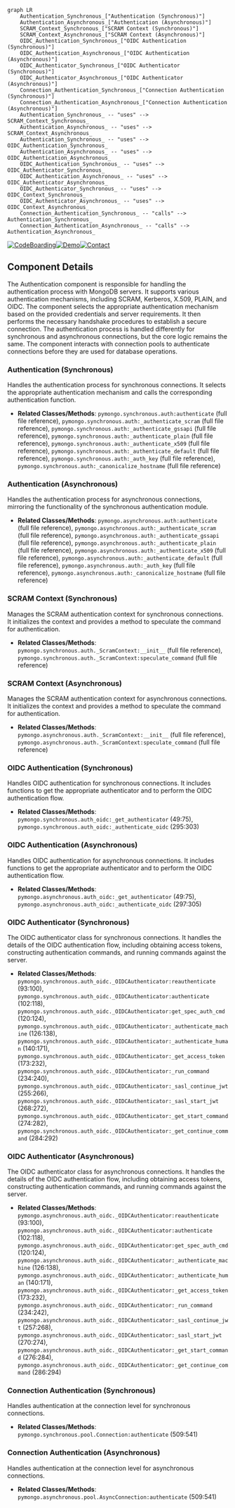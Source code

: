 ```mermaid
graph LR
    Authentication_Synchronous_["Authentication (Synchronous)"]
    Authentication_Asynchronous_["Authentication (Asynchronous)"]
    SCRAM_Context_Synchronous_["SCRAM Context (Synchronous)"]
    SCRAM_Context_Asynchronous_["SCRAM Context (Asynchronous)"]
    OIDC_Authentication_Synchronous_["OIDC Authentication (Synchronous)"]
    OIDC_Authentication_Asynchronous_["OIDC Authentication (Asynchronous)"]
    OIDC_Authenticator_Synchronous_["OIDC Authenticator (Synchronous)"]
    OIDC_Authenticator_Asynchronous_["OIDC Authenticator (Asynchronous)"]
    Connection_Authentication_Synchronous_["Connection Authentication (Synchronous)"]
    Connection_Authentication_Asynchronous_["Connection Authentication (Asynchronous)"]
    Authentication_Synchronous_ -- "uses" --> SCRAM_Context_Synchronous_
    Authentication_Asynchronous_ -- "uses" --> SCRAM_Context_Asynchronous_
    Authentication_Synchronous_ -- "uses" --> OIDC_Authentication_Synchronous_
    Authentication_Asynchronous_ -- "uses" --> OIDC_Authentication_Asynchronous_
    OIDC_Authentication_Synchronous_ -- "uses" --> OIDC_Authenticator_Synchronous_
    OIDC_Authentication_Asynchronous_ -- "uses" --> OIDC_Authenticator_Asynchronous_
    OIDC_Authenticator_Synchronous_ -- "uses" --> OIDC_Context_Synchronous_
    OIDC_Authenticator_Asynchronous_ -- "uses" --> OIDC_Context_Asynchronous_
    Connection_Authentication_Synchronous_ -- "calls" --> Authentication_Synchronous_
    Connection_Authentication_Asynchronous_ -- "calls" --> Authentication_Asynchronous_
```
[![CodeBoarding](https://img.shields.io/badge/Generated%20by-CodeBoarding-9cf?style=flat-square)](https://github.com/CodeBoarding/GeneratedOnBoardings)[![Demo](https://img.shields.io/badge/Try%20our-Demo-blue?style=flat-square)](https://www.codeboarding.org/demo)[![Contact](https://img.shields.io/badge/Contact%20us%20-%20codeboarding@gmail.com-lightgrey?style=flat-square)](mailto:codeboarding@gmail.com)

## Component Details

The Authentication component is responsible for handling the authentication process with MongoDB servers. It supports various authentication mechanisms, including SCRAM, Kerberos, X.509, PLAIN, and OIDC. The component selects the appropriate authentication mechanism based on the provided credentials and server requirements. It then performs the necessary handshake procedures to establish a secure connection. The authentication process is handled differently for synchronous and asynchronous connections, but the core logic remains the same. The component interacts with connection pools to authenticate connections before they are used for database operations.

### Authentication (Synchronous)
Handles the authentication process for synchronous connections. It selects the appropriate authentication mechanism and calls the corresponding authentication function.
- **Related Classes/Methods**: `pymongo.synchronous.auth:authenticate` (full file reference), `pymongo.synchronous.auth:_authenticate_scram` (full file reference), `pymongo.synchronous.auth:_authenticate_gssapi` (full file reference), `pymongo.synchronous.auth:_authenticate_plain` (full file reference), `pymongo.synchronous.auth:_authenticate_x509` (full file reference), `pymongo.synchronous.auth:_authenticate_default` (full file reference), `pymongo.synchronous.auth:_auth_key` (full file reference), `pymongo.synchronous.auth:_canonicalize_hostname` (full file reference)

### Authentication (Asynchronous)
Handles the authentication process for asynchronous connections, mirroring the functionality of the synchronous authentication module.
- **Related Classes/Methods**: `pymongo.asynchronous.auth:authenticate` (full file reference), `pymongo.asynchronous.auth:_authenticate_scram` (full file reference), `pymongo.asynchronous.auth:_authenticate_gssapi` (full file reference), `pymongo.asynchronous.auth:_authenticate_plain` (full file reference), `pymongo.asynchronous.auth:_authenticate_x509` (full file reference), `pymongo.asynchronous.auth:_authenticate_default` (full file reference), `pymongo.asynchronous.auth:_auth_key` (full file reference), `pymongo.asynchronous.auth:_canonicalize_hostname` (full file reference)

### SCRAM Context (Synchronous)
Manages the SCRAM authentication context for synchronous connections. It initializes the context and provides a method to speculate the command for authentication.
- **Related Classes/Methods**: `pymongo.synchronous.auth._ScramContext:__init__` (full file reference), `pymongo.synchronous.auth._ScramContext:speculate_command` (full file reference)

### SCRAM Context (Asynchronous)
Manages the SCRAM authentication context for asynchronous connections. It initializes the context and provides a method to speculate the command for authentication.
- **Related Classes/Methods**: `pymongo.asynchronous.auth._ScramContext:__init__` (full file reference), `pymongo.asynchronous.auth._ScramContext:speculate_command` (full file reference)

### OIDC Authentication (Synchronous)
Handles OIDC authentication for synchronous connections. It includes functions to get the appropriate authenticator and to perform the OIDC authentication flow.
- **Related Classes/Methods**: `pymongo.synchronous.auth_oidc:_get_authenticator` (49:75), `pymongo.synchronous.auth_oidc:_authenticate_oidc` (295:303)

### OIDC Authentication (Asynchronous)
Handles OIDC authentication for asynchronous connections. It includes functions to get the appropriate authenticator and to perform the OIDC authentication flow.
- **Related Classes/Methods**: `pymongo.asynchronous.auth_oidc:_get_authenticator` (49:75), `pymongo.asynchronous.auth_oidc:_authenticate_oidc` (297:305)

### OIDC Authenticator (Synchronous)
The OIDC authenticator class for synchronous connections. It handles the details of the OIDC authentication flow, including obtaining access tokens, constructing authentication commands, and running commands against the server.
- **Related Classes/Methods**: `pymongo.synchronous.auth_oidc._OIDCAuthenticator:reauthenticate` (93:100), `pymongo.synchronous.auth_oidc._OIDCAuthenticator:authenticate` (102:118), `pymongo.synchronous.auth_oidc._OIDCAuthenticator:get_spec_auth_cmd` (120:124), `pymongo.synchronous.auth_oidc._OIDCAuthenticator:_authenticate_machine` (126:138), `pymongo.synchronous.auth_oidc._OIDCAuthenticator:_authenticate_human` (140:171), `pymongo.synchronous.auth_oidc._OIDCAuthenticator:_get_access_token` (173:232), `pymongo.synchronous.auth_oidc._OIDCAuthenticator:_run_command` (234:240), `pymongo.synchronous.auth_oidc._OIDCAuthenticator:_sasl_continue_jwt` (255:266), `pymongo.synchronous.auth_oidc._OIDCAuthenticator:_sasl_start_jwt` (268:272), `pymongo.synchronous.auth_oidc._OIDCAuthenticator:_get_start_command` (274:282), `pymongo.synchronous.auth_oidc._OIDCAuthenticator:_get_continue_command` (284:292)

### OIDC Authenticator (Asynchronous)
The OIDC authenticator class for asynchronous connections. It handles the details of the OIDC authentication flow, including obtaining access tokens, constructing authentication commands, and running commands against the server.
- **Related Classes/Methods**: `pymongo.asynchronous.auth_oidc._OIDCAuthenticator:reauthenticate` (93:100), `pymongo.asynchronous.auth_oidc._OIDCAuthenticator:authenticate` (102:118), `pymongo.asynchronous.auth_oidc._OIDCAuthenticator:get_spec_auth_cmd` (120:124), `pymongo.asynchronous.auth_oidc._OIDCAuthenticator:_authenticate_machine` (126:138), `pymongo.asynchronous.auth_oidc._OIDCAuthenticator:_authenticate_human` (140:171), `pymongo.asynchronous.auth_oidc._OIDCAuthenticator:_get_access_token` (173:232), `pymongo.asynchronous.auth_oidc._OIDCAuthenticator:_run_command` (234:242), `pymongo.asynchronous.auth_oidc._OIDCAuthenticator:_sasl_continue_jwt` (257:268), `pymongo.asynchronous.auth_oidc._OIDCAuthenticator:_sasl_start_jwt` (270:274), `pymongo.asynchronous.auth_oidc._OIDCAuthenticator:_get_start_command` (276:284), `pymongo.asynchronous.auth_oidc._OIDCAuthenticator:_get_continue_command` (286:294)

### Connection Authentication (Synchronous)
Handles authentication at the connection level for synchronous connections.
- **Related Classes/Methods**: `pymongo.synchronous.pool.Connection:authenticate` (509:541)

### Connection Authentication (Asynchronous)
Handles authentication at the connection level for asynchronous connections.
- **Related Classes/Methods**: `pymongo.asynchronous.pool.AsyncConnection:authenticate` (509:541)